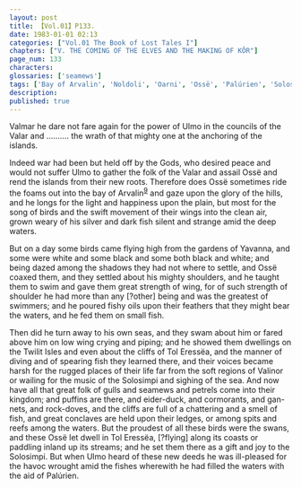```yaml
---
layout: post
title: 【Vol.01】P133.
date: 1983-01-01 02:13
categories: ["Vol.01 The Book of Lost Tales I"]
chapters: ["V. THE COMING OF THE ELVES AND THE MAKING OF KÔR"]
page_num: 133
characters: 
glossaries: ['seamews']
tags: ['Bay of Arvalin', 'Noldoli', 'Oarni', 'Ossë', 'Palúrien', 'Solosimpi']
description: 
published: true
---
```


<p style="text-indent: 0;">
Valmar he dare not fare again for the power of Ulmo in the councils of the Valar and .......... the wrath of that mighty one at the anchoring of the islands.
</p>

Indeed war had been but held off by the Gods, who desired peace and would not suffer Ulmo to gather the folk of the Valar and assail Ossë and rend the islands from their new roots. Therefore does Ossë sometimes ride the foams out into the bay of Arvalin<SUP>[9]({{site.baseurl}}/vol01-p141)</SUP> and gaze upon the glory of the hills, and he longs for the light and happiness upon the plain, but most for the song of birds and the swift movement of their wings into the clean air, grown weary of his silver and dark fish silent and strange amid the deep waters.

But on a day some birds came flying high from the gardens of Yavanna, and some were white and some black and some both black and white; and being dazed among the shadows they had not where to settle, and Ossë coaxed them, and they settled about his mighty shoulders, and he taught them to swim and gave them great strength of wing, for of such strength of shoulder he had more than any [?other] being and was the greatest of swimmers; and he poured fishy oils upon their feathers that they might bear the waters, and he fed them on small fish.

Then did he turn away to his own seas, and they swam about him or fared above him on low wing crying and piping; and he showed them dwellings on the Twilit Isles and even about the cliffs of Tol Eressëa, and the manner of diving and of spearing fish they learned there, and their voices became harsh for the rugged places of their life far from the soft regions of Valinor or wailing for the music of the Solosimpi and sighing of the sea. And now have all that great folk of gulls and seamews and petrels come into their kingdom; and puffins are there, and eider-duck, and cormorants, and gan-nets, and rock-doves, and the cliffs are full of a chattering and a smell of fish, and great conclaves are held upon their ledges, or among spits and reefs among the waters. But the proudest of all these birds were the swans, and these Ossë let dwell in Tol Eressëa, [?flying] along its coasts or paddling inland up its streams; and he set them there as a gift and joy to the Solosimpi. But when Ulmo heard of these new deeds he was ill-pleased for the havoc wrought amid the fishes wherewith he had filled the waters with the aid of Palúrien.

